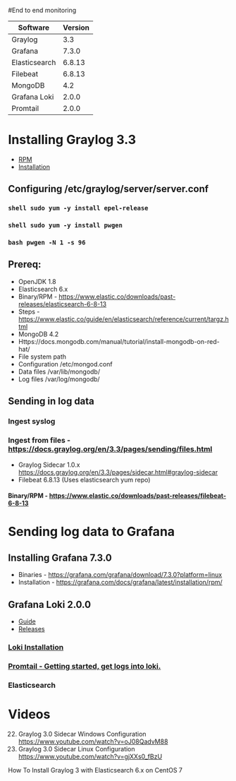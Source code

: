 #End to end monitoring

Software | Version
------------ | -------------
Graylog | 3.3
Grafana | 7.3.0
Elasticsearch | 6.8.13
Filebeat | 6.8.13
MongoDB | 4.2
Grafana Loki | 2.0.0
Promtail | 2.0.0

# Installing Graylog 3.3
  - [RPM](https://docs.graylog.org/en/3.3/pages/installation/operating_system_packages.html)
  - [Installation](https://docs.graylog.org/en/3.3/pages/installation/os/centos.html#centosguide)
  ## Configuring /etc/graylog/server/server.conf
  ### ```shell sudo yum -y install epel-release```
  ### ```shell sudo yum -y install pwgen```
  ### ```bash pwgen -N 1 -s 96```

## Prereq:
-	OpenJDK 1.8
-	Elasticsearch 6.x
  -	Binary/RPM - https://www.elastic.co/downloads/past-releases/elasticsearch-6-8-13
  - Steps - https://www.elastic.co/guide/en/elasticsearch/reference/current/targz.html
-	MongoDB 4.2
  -	Https://docs.mongodb.com/manual/tutorial/install-mongodb-on-red-hat/
-	File system path
  -	Configuration /etc/mongod.conf
  -	Data files	/var/lib/mongodb/
  -	Log files	/var/log/mongodb/

## Sending in log data
###	Ingest syslog 
###	Ingest from files - https://docs.graylog.org/en/3.3/pages/sending/files.html
-	Graylog Sidecar 1.0.x
https://docs.graylog.org/en/3.3/pages/sidecar.html#graylog-sidecar
-	Filebeat 6.8.13 (Uses elasticsearch yum repo)
#### Binary/RPM - https://www.elastic.co/downloads/past-releases/filebeat-6-8-13

# Sending log data to Grafana

## Installing Grafana 7.3.0
-	Binaries - https://grafana.com/grafana/download/7.3.0?platform=linux
-	Installation - https://grafana.com/docs/grafana/latest/installation/rpm/

##	Grafana Loki 2.0.0
- [Guide](https://github.com/grafana/loki)
- [Releases](https://github.com/grafana/loki/releases)


###	[Loki Installation](https://grafana.com/docs/loki/latest/installation/local/)
###	[Promtail - Getting started, get logs into loki.](https://grafana.com/docs/loki/latest/getting-started/get-logs-into-loki/)
###	Elasticsearch

# Videos
22. Graylog 3.0 Sidecar Windows Configuration
https://www.youtube.com/watch?v=oJ08QadvM88
23. Graylog 3.0 Sidecar Linux Configuration 
https://www.youtube.com/watch?v=gjXXs0_fBzU

How To Install Graylog 3 with Elasticsearch 6.x on CentOS 7
